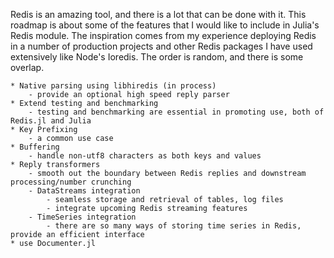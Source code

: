 Redis is an amazing tool, and there is a lot that can be done with it.  This roadmap is about some of the features that I would like to include
in Julia's Redis module. The inspiration comes from my experience deploying Redis in a number of production projects and other Redis packages I have used extensively like Node's Ioredis. The order is random, and there is some overlap.

    * Native parsing using libhiredis (in process)
        - provide an optional high speed reply parser
    * Extend testing and benchmarking
        - testing and benchmarking are essential in promoting use, both of Redis.jl and Julia
    * Key Prefixing
        - a common use case
    * Buffering
        - handle non-utf8 characters as both keys and values
    * Reply transformers
        - smooth out the boundary between Redis replies and downstream processing/number crunching
        - DataStreams integration
            - seamless storage and retrieval of tables, log files
            - integrate upcoming Redis streaming features
        - TimeSeries integration
            - there are so many ways of storing time series in Redis, provide an efficient interface
    * use Documenter.jl
